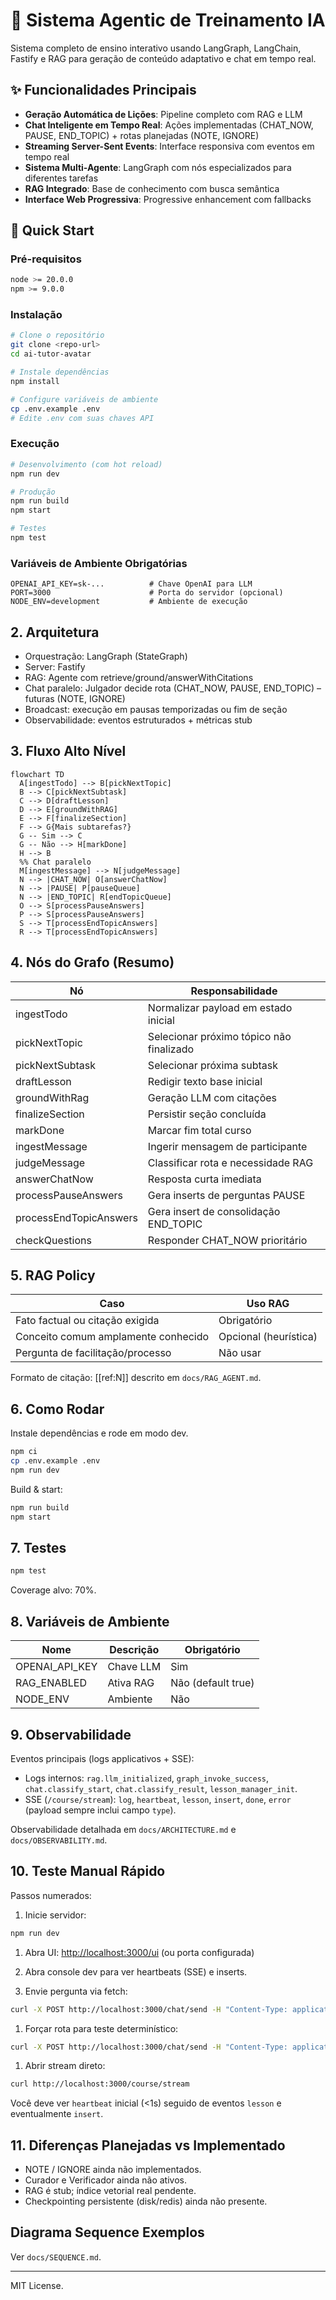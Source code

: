 # 🤖 Sistema Agentic de Treinamento IA

Sistema completo de ensino interativo usando LangGraph, LangChain, Fastify e RAG para geração de conteúdo adaptativo e chat em tempo real.

## ✨ Funcionalidades Principais

- **Geração Automática de Lições**: Pipeline completo com RAG e LLM
- **Chat Inteligente em Tempo Real**: Ações implementadas (CHAT_NOW, PAUSE, END_TOPIC) + rotas planejadas (NOTE, IGNORE)
- **Streaming Server-Sent Events**: Interface responsiva com eventos em tempo real
- **Sistema Multi-Agente**: LangGraph com nós especializados para diferentes tarefas
- **RAG Integrado**: Base de conhecimento com busca semântica
- **Interface Web Progressiva**: Progressive enhancement com fallbacks

## 🚀 Quick Start

### Pré-requisitos

```bash
node >= 20.0.0
npm >= 9.0.0
```

### Instalação

```bash
# Clone o repositório
git clone <repo-url>
cd ai-tutor-avatar

# Instale dependências
npm install

# Configure variáveis de ambiente
cp .env.example .env
# Edite .env com suas chaves API
```

### Execução

```bash
# Desenvolvimento (com hot reload)
npm run dev

# Produção
npm run build
npm start

# Testes
npm test
```

### Variáveis de Ambiente Obrigatórias

```env
OPENAI_API_KEY=sk-...          # Chave OpenAI para LLM
PORT=3000                      # Porta do servidor (opcional)
NODE_ENV=development           # Ambiente de execução
```

## 2. Arquitetura

- Orquestração: LangGraph (StateGraph)
- Server: Fastify
- RAG: Agente com retrieve/ground/answerWithCitations
- Chat paralelo: Julgador decide rota (CHAT_NOW, PAUSE, END_TOPIC) – futuras (NOTE, IGNORE)
- Broadcast: execução em pausas temporizadas ou fim de seção
- Observabilidade: eventos estruturados + métricas stub

## 3. Fluxo Alto Nível

```mermaid
flowchart TD
  A[ingestTodo] --> B[pickNextTopic]
  B --> C[pickNextSubtask]
  C --> D[draftLesson]
  D --> E[groundWithRAG]
  E --> F[finalizeSection]
  F --> G{Mais subtarefas?}
  G -- Sim --> C
  G -- Não --> H[markDone]
  H --> B
  %% Chat paralelo
  M[ingestMessage] --> N[judgeMessage]
  N --> |CHAT_NOW| O[answerChatNow]
  N --> |PAUSE| P[pauseQueue]
  N --> |END_TOPIC| R[endTopicQueue]
  O --> S[processPauseAnswers]
  P --> S[processPauseAnswers]
  S --> T[processEndTopicAnswers]
  R --> T[processEndTopicAnswers]
```

## 4. Nós do Grafo (Resumo)

| Nó | Responsabilidade |
|----|------------------|
| ingestTodo | Normalizar payload em estado inicial |
| pickNextTopic | Selecionar próximo tópico não finalizado |
| pickNextSubtask | Selecionar próxima subtask |
| draftLesson | Redigir texto base inicial |
| groundWithRag | Geração LLM com citações |
| finalizeSection | Persistir seção concluída |
| markDone | Marcar fim total curso |
| ingestMessage | Ingerir mensagem de participante |
| judgeMessage | Classificar rota e necessidade RAG |
| answerChatNow | Resposta curta imediata |
| processPauseAnswers | Gera inserts de perguntas PAUSE |
| processEndTopicAnswers | Gera insert de consolidação END_TOPIC |
| checkQuestions | Responder CHAT_NOW prioritário |

## 5. RAG Policy

| Caso | Uso RAG |
|------|---------|
| Fato factual ou citação exigida | Obrigatório |
| Conceito comum amplamente conhecido | Opcional (heurística) |
| Pergunta de facilitação/processo | Não usar |

Formato de citação: [[ref:N]] descrito em `docs/RAG_AGENT.md`.

## 6. Como Rodar

Instale dependências e rode em modo dev.

```bash
npm ci
cp .env.example .env
npm run dev
```

Build & start:
```bash
npm run build
npm start
```

## 7. Testes


```bash
npm test
```

Coverage alvo: 70%.

## 8. Variáveis de Ambiente

| Nome | Descrição | Obrigatório |
|------|-----------|-------------|
| OPENAI_API_KEY | Chave LLM | Sim |
| RAG_ENABLED | Ativa RAG | Não (default true) |
| NODE_ENV | Ambiente | Não |

## 9. Observabilidade

Eventos principais (logs applicativos + SSE):

- Logs internos: `rag.llm_initialized`, `graph_invoke_success`, `chat.classify_start`, `chat.classify_result`, `lesson_manager_init`.
- SSE (`/course/stream`): `log`, `heartbeat`, `lesson`, `insert`, `done`, `error` (payload sempre inclui campo `type`).

Observabilidade detalhada em `docs/ARCHITECTURE.md` e `docs/OBSERVABILITY.md`.

## 10. Teste Manual Rápido

Passos numerados:

1. Inicie servidor:

  ```bash
  npm run dev
  ```

1. Abra UI: <http://localhost:3000/ui> (ou porta configurada)

1. Abra console dev para ver heartbeats (SSE) e inserts.

1. Envie pergunta via fetch:

  ```bash
  curl -X POST http://localhost:3000/chat/send -H "Content-Type: application/json" -d '{"message":"Explique overfitting?","sessionId":"manual"}'
  ```

1. Forçar rota para teste determinístico:

  ```bash
  curl -X POST http://localhost:3000/chat/send -H "Content-Type: application/json" -d '{"message":"forçar pausa","sessionId":"manual","forceRoute":"PAUSE"}'
  ```

1. Abrir stream direto:

  ```bash
  curl http://localhost:3000/course/stream
  ```

Você deve ver `heartbeat` inicial (<1s) seguido de eventos `lesson` e eventualmente `insert`.

## 11. Diferenças Planejadas vs Implementado

- NOTE / IGNORE ainda não implementados.
- Curador e Verificador ainda não ativos.
- RAG é stub; índice vetorial real pendente.
- Checkpointing persistente (disk/redis) ainda não presente.

## Diagrama Sequence Exemplos

Ver `docs/SEQUENCE.md`.

---
MIT License.
